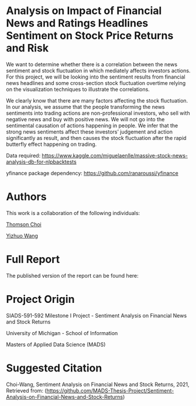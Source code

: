 # Analysis on Impact of Financial News and Ratings Headlines Sentiment on Stock Price Returns and Risk

We want to determine whether there is a correlation between the news sentiment and stock fluctuation in which mediately affects investors actions. For this project, we will be looking into the sentiment results from financial news headlines and some cross-section stock fluctuation overtime relying on the visualization techniques to illustrate the correlations.

We clearly know that there are many factors affecting the stock fluctuation. In our analysis, we assume that the people transforming the news sentiments into trading actions are non-professional investors, who sell with negative news and buy with positive news. We will not go into the sentimental causation of actions happening in people. We infer that the strong news sentiments affect these investors’ judgement and action significantly as result, and then causes the stock fluctuation after the rapid butterfly effect happening on trading.

Data required: https://www.kaggle.com/miguelaenlle/massive-stock-news-analysis-db-for-nlpbacktests

yfinance package dependency: https://github.com/ranaroussi/yfinance

# Authors
This work is a collaboration of the following individuals:

[Thomson Choi](https://github.com/tmsnc)

[Yizhuo Wang](https://github.com/icedcoke0)

# Full Report
The published version of the report can be found here:

# Project Origin

SIADS-591-592 Milestone I Project - Sentiment Analysis on Financial News and Stock Returns

University of Michigan - School of Information

Masters of Applied Data Science (MADS)

# Suggested Citation

Choi-Wang, Sentiment Analysis on Financial News and Stock Returns, 2021, Retrieved from: (https://github.com/MADS-Thesis-Project/Sentiment-Analysis-on-Financial-News-and-Stock-Returns)
